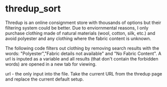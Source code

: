 # thredup_sort

Thredup is an online consignment store with thousands of options but their filtering system could be better. Due to enviornmental reasons, I only purchase clothing made of natural materials (wool, cotton, silk, etc.) and avoid polyester and any clothing where the fabric content is unknown.

The following code filters out clothing by removing search results with the words: "Polyester","Fabric details not available" and "No Fabric Content". A url is inputed as a variable and all results (that don't contain the forbidden words) are opened in a new tab for viewing.

url - the only input into the file. Take the current URL from the thredup page and replace the current default setup.
